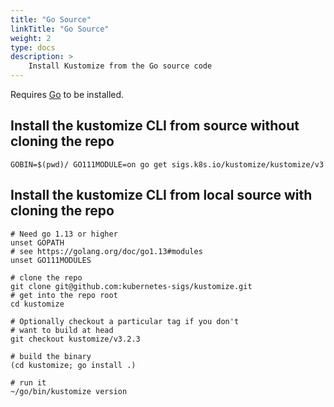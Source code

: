 ```yaml
---
title: "Go Source"
linkTitle: "Go Source"
weight: 2
type: docs
description: >
    Install Kustomize from the Go source code
---
```


Requires [Go] to be installed.

## Install the kustomize CLI from source without cloning the repo

```
GOBIN=$(pwd)/ GO111MODULE=on go get sigs.k8s.io/kustomize/kustomize/v3
```

## Install the kustomize CLI from local source with cloning the repo

```
# Need go 1.13 or higher
unset GOPATH
# see https://golang.org/doc/go1.13#modules
unset GO111MODULES

# clone the repo
git clone git@github.com:kubernetes-sigs/kustomize.git
# get into the repo root
cd kustomize

# Optionally checkout a particular tag if you don't
# want to build at head
git checkout kustomize/v3.2.3

# build the binary
(cd kustomize; go install .)

# run it
~/go/bin/kustomize version
```

[Go]: https://golang.org
